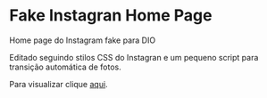 # Fake Instagran Home Page
Home page do Instagram fake para DIO

Editado seguindo stilos CSS do Instagran e um pequeno script para transição automática de fotos.

Para visualizar clique <a href="https://anderson-monte.github.io/instagranhomepage/">aqui</a>.
